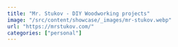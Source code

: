 ```yaml
---
title: "Mr. Stukov - DIY Woodworking projects"
image: "/src/content/showcase/_images/mr-stukov.webp"
url: "https://mrstukov.com/"
categories: ["personal"]
---
```

